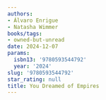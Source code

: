 ```yaml
---
authors:
- Álvaro Enrigue
- Natasha Wimmer
books/tags:
- owned-but-unread
date: 2024-12-07
params:
  isbn13: '9780593544792'
  year: '2024'
slug: '9780593544792'
star_rating: null
title: You Dreamed of Empires
---
```


<!--more-->